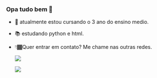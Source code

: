 ### Opa tudo bem 👋

- 🔭 atualmente estou cursando o 3 ano do ensino medio.
- 📚 estudando python e html.
- 👇🏾Quer entrar em contato? Me chame nas outras redes.

 
  <a href="https://www.instagram.com/italo_venerando/" alt="Instagram">
    <img src="https://img.shields.io/badge/-Instagram-purple?style=for-the-badge&logo=Instagram&logoColor=FFFFFF&link=https://https://www.instagram.com/italo_venerando/"
  </a>

   <a href="https://mail.google.com/mail/u/0/#inbox" target="_blank"><img src="https://img.shields.io/badge/Gmail-D14836?style=for-the-badge&logo=gmail&logoColor=white" target="_blank"></a>

    

